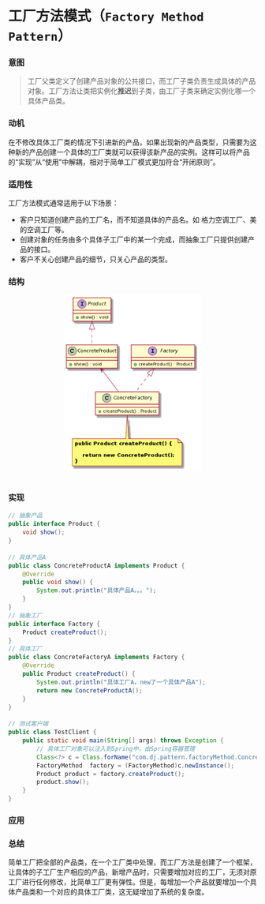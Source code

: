 工厂方法模式（`Factory Method Pattern`）
====================
### **意图**
> 工厂父类定义了创建产品对象的公共接口，而工厂子类负责生成具体的产品对象。工厂方法让类把实例化**推迟**到子类，由工厂子类来确定实例化哪一个具体产品类。

### **动机**
 在不修改具体工厂类的情况下引进新的产品，如果出现新的产品类型，只需要为这种新的产品创建一个具体的工厂类就可以获得该新产品的实例。这样可以将产品的“实现”从“使用”中解耦，相对于简单工厂模式更加符合“开闭原则”。
 
### **适用性**
工厂方法模式通常适用于以下场景：
- 客户只知道创建产品的工厂名，而不知道具体的产品名。如 格力空调工厂、美的空调工厂等。
- 创建对象的任务由多个具体子工厂中的某一个完成，而抽象工厂只提供创建产品的接口。
- 客户不关心创建产品的细节，只关心产品的类型。

### **结构**
<div align="center"> <img src="images/13.factoryMethod.png" width="280px"> </div><br>

### **实现**
```java
// 抽象产品
public interface Product {
    void show();
}

// 具体产品A
public class ConcreteProductA implements Product {
    @Override
    public void show() {
        System.out.println("具体产品A。。。");
    }
}
// 抽象工厂
public interface Factory {	
	Product createProduct();
}
// 具体工厂
public class ConcreteFactoryA implements Factory {
	@Override
	public Product createProduct() {
		System.out.println("具体工厂A，new了一个具体产品A");
		return new ConcreteProductA();
	}
}

// 测试客户端
public class TestClient {
    public static void main(String[] args) throws Exception {
        // 具体工厂对象可以注入到Spring中，由Spring容器管理
        Class<?> c = Class.forName("com.dj.pattern.factoryMethod.ConcreteFactoryA");
        FactoryMethod  factory = (FactoryMethod)c.newInstance();
        Product product = factory.createProduct();
        product.show();
    }
}
```
### **应用**


### **总结**
简单工厂把全部的产品类，在一个工厂类中处理，而工厂方法是创建了一个框架，让具体的子工厂生产相应的产品，新增产品时，只需要增加对应的工厂，无须对原工厂进行任何修改，比简单工厂更有弹性。但是，每增加一个产品就要增加一个具体产品类和一个对应的具体工厂类，这无疑增加了系统的复杂度。


